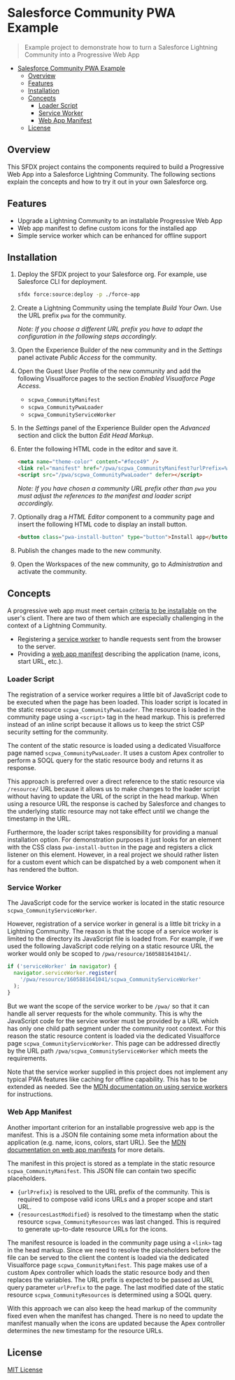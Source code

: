 # Salesforce Community PWA Example

> Example project to demonstrate how to turn a Salesforce Lightning Community into a Progressive Web App

- [Salesforce Community PWA Example](#salesforce-community-pwa-example)
  - [Overview](#overview)
  - [Features](#features)
  - [Installation](#installation)
  - [Concepts](#concepts)
    - [Loader Script](#loader-script)
    - [Service Worker](#service-worker)
    - [Web App Manifest](#web-app-manifest)
  - [License](#license)

## Overview

This SFDX project contains the components required to build a Progressive Web App into a Salesforce Lightning Community. The following sections explain the concepts and how to try it out in your own Salesforce org.

## Features

- Upgrade a Lightning Community to an installable Progressive Web App
- Web app manifest to define custom icons for the installed app
- Simple service worker which can be enhanced for offline support

## Installation

1. Deploy the SFDX project to your Salesforce org. For example, use Salesforce CLI for deployment.

   ```bash
   sfdx force:source:deploy -p ./force-app
   ```

2. Create a Lightning Community using the template _Build Your Own_. Use the URL prefix `pwa` for the community.

   _Note: If you choose a different URL prefix you have to adapt the configuration in the following steps accordingly._

3. Open the Experience Builder of the new community and in the _Settings_ panel activate _Public Access_ for the community.
4. Open the Guest User Profile of the new community and add the following Visualforce pages to the section _Enabled Visualforce Page Access_.
   - `scpwa_CommunityManifest`
   - `scpwa_CommunityPwaLoader`
   - `scpwa_CommunityServiceWorker`
5. In the _Settings_ panel of the Experience Builder open the _Advanced_ section and click the button _Edit Head Markup_.
6. Enter the following HTML code in the editor and save it.

   ```html
   <meta name="theme-color" content="#fece49" />
   <link rel="manifest" href="/pwa/scpwa_CommunityManifest?urlPrefix=%2Fpwa" />
   <script src="/pwa/scpwa_CommunityPwaLoader" defer></script>
   ```

   _Note: If you have chosen a community URL prefix other than `pwa` you must adjust the references to the manifest and loader script accordingly._

7. Optionally drag a _HTML Editor_ component to a community page and insert the following HTML code to display an install button.

   ```html
   <button class="pwa-install-button" type="button">Install app</button>
   ```

8. Publish the changes made to the new community.
9. Open the Workspaces of the new community, go to _Administration_ and activate the community.

## Concepts

A progressive web app must meet certain [criteria to be installable](https://web.dev/install-criteria/) on the user's client. There are two of them which are especially challenging in the context of a Lightning Community.

- Registering a [service worker](https://web.dev/offline-fallback-page/) to handle requests sent from the browser to the server.
- Providing a [web app manifest](https://web.dev/add-manifest/) describing the application (name, icons, start URL, etc.).

### Loader Script

The registration of a service worker requires a little bit of JavaScript code to be executed when the page has been loaded. This loader script is located in the static resource `scpwa_CommunityPwaLoader`. The resource is loaded in the community page using a `<script>` tag in the head markup. This is preferred instead of an inline script because it allows us to keep the strict CSP security setting for the community.

The content of the static resource is loaded using a dedicated Visualforce page named `scpwa_CommunityPwaLoader`. It uses a custom Apex controller to perform a SOQL query for the static resource body and returns it as response.

This approach is preferred over a direct reference to the static resource via `/resource/` URL because it allows us to make changes to the loader script without having to update the URL of the script in the head markup. When using a resource URL the response is cached by Salesforce and changes to the underlying static resource may not take effect until we change the timestamp in the URL.

Furthermore, the loader script takes responsibility for providing a manual installation option. For demonstration purposes it just looks for an element with the CSS class `pwa-install-button` in the page and registers a click listener on this element. However, in a real project we should rather listen for a custom event which can be dispatched by a web component when it has rendered the button.

### Service Worker

The JavaScript code for the service worker is located in the static resource `scpwa_CommunityServiceWorker`.

However, registration of a service worker in general is a little bit tricky in a Lightning Community. The reason is that the scope of a service worker is limited to the directory its JavaScript file is loaded from. For example, if we used the following JavaScript code relying on a static resource URL the worker would only be scoped to `/pwa/resource/1605881641041/`.

```javascript
if ('serviceWorker' in navigator) {
  navigator.serviceWorker.register(
    '/pwa/resource/1605881641041/scpwa_CommunityServiceWorker'
  );
}
```

But we want the scope of the service worker to be `/pwa/` so that it can handle all server requests for the whole community. This is why the JavaScript code for the service worker must be provided by a URL which has only one child path segment under the community root context. For this reason the static resource content is loaded via the dedicated Visualforce page `scpwa_CommunityServiceWorker`. This page can be addressed directly by the URL path `/pwa/scpwa_CommunityServiceWorker` which meets the requirements.

Note that the service worker supplied in this project does not implement any typical PWA features like caching for offline capability. This has to be extended as needed. See the [MDN documentation on using service workers](https://developer.mozilla.org/en-US/docs/Web/API/Service_Worker_API/Using_Service_Workers) for instructions.

### Web App Manifest

Another important criterion for an installable progressive web app is the manifest. This is a JSON file containing some meta information about the application (e.g. name, icons, colors, start URL). See the [MDN documentation on web app manifests](https://developer.mozilla.org/en-US/docs/Web/Manifest) for more details.

The manifest in this project is stored as a template in the static resource `scpwa_CommunityManifest`. This JSON file can contain two specific placeholders.

- `{urlPrefix}` is resolved to the URL prefix of the community. This is required to compose valid icons URLs and a proper scope and start URL.
- `{resourcesLastModified}` is resolved to the timestamp when the static resource `scpwa_CommunityResources` was last changed. This is required to generate up-to-date resource URLs for the icons.

The manifest resource is loaded in the community page using a `<link>` tag in the head markup. Since we need to resolve the placeholders before the file can be served to the client the content is loaded via the dedicated Visualforce page `scpwa_CommunityManifest`. This page makes use of a custom Apex controller which loads the static resource body and then replaces the variables. The URL prefix is expected to be passed as URL query parameter `urlPrefix` to the page. The last modified date of the static resource `scpwa_CommunityResources` is determined using a SOQL query.

With this approach we can also keep the head markup of the community fixed even when the manifest has changed. There is no need to update the manifest manually when the icons are updated because the Apex controller determines the new timestamp for the resource URLs.

## License

[MIT License](https://opensource.org/licenses/MIT)
